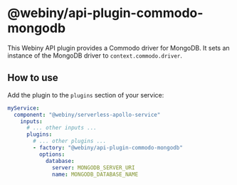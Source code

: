# @webiny/api-plugin-commodo-mongodb

This Webiny API plugin provides a Commodo driver for MongoDB. It sets an instance of the MongoDB driver to `context.commodo.driver`.

## How to use
Add the plugin to the `plugins` section of your service:

```yaml
myService:
  component: "@webiny/serverless-apollo-service"
    inputs:
      # ... other inputs ...
      plugins:
        # ... other plugins ...
        - factory: "@webiny/api-plugin-commodo-mongodb"
          options:
            database:
              server: MONGODB_SERVER_URI
              name: MONGODB_DATABASE_NAME
```
